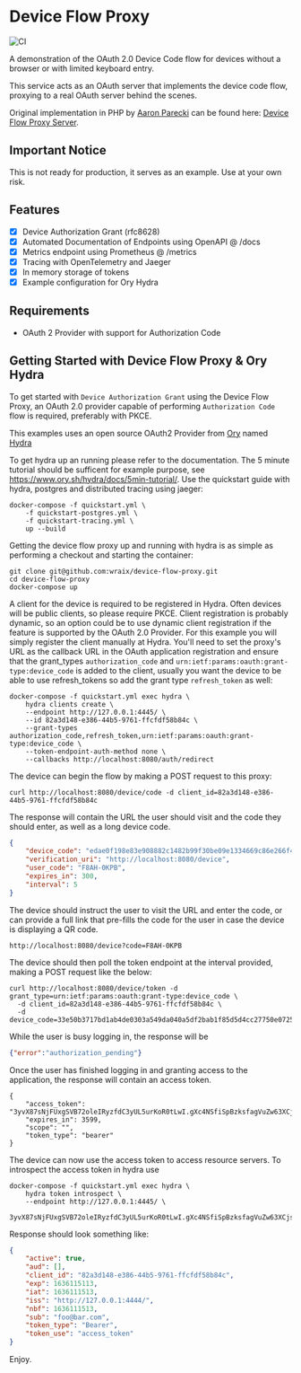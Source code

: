 # Device Flow Proxy
![CI](https://github.com/wraix/device-flow-proxy/actions/workflows/ci.yml/badge.svg)

A demonstration of the OAuth 2.0 Device Code flow for devices without a browser or with limited keyboard entry.

This service acts as an OAuth server that implements the device code flow, proxying to a real OAuth server behind the scenes.

Original implementation in PHP by [Aaron Parecki](https://github.com/aaronpk) can be found here: [Device Flow Proxy Server](https://github.com/aaronpk/Device-Flow-Proxy-Server).

## Important Notice

This is not ready for production, it serves as an example. Use at your own risk.

## Features

- [x] Device Authorization Grant (rfc8628)
- [x] Automated Documentation of Endpoints using OpenAPI @ /docs
- [x] Metrics endpoint using Prometheus @ /metrics
- [x] Tracing with OpenTelemetry and Jaeger
- [x] In memory storage of tokens
- [x] Example configuration for Ory Hydra

## Requirements

- OAuth 2 Provider with support for Authorization Code

## Getting Started with Device Flow Proxy & Ory Hydra

To get started with `Device Authorization Grant` using the Device Flow Proxy, an OAuth 2.0 provider capable of performing `Authorization Code` flow is required, preferably with PKCE.

This examples uses an open source OAuth2 Provider from [Ory](https://www.ory.sh) named [Hydra](https://www.ory.sh/hydra/)

To get hydra up an running please refer to the documentation. The 5 minute tutorial should be sufficent for example purpose, see https://www.ory.sh/hydra/docs/5min-tutorial/. Use the quickstart guide with hydra, postgres and distributed tracing using jaeger:

```
docker-compose -f quickstart.yml \
    -f quickstart-postgres.yml \
    -f quickstart-tracing.yml \
    up --build
```

Getting the device flow proxy up and running with hydra is as simple as performing a checkout and starting the container:

```
git clone git@github.com:wraix/device-flow-proxy.git
cd device-flow-proxy
docker-compose up
```

A client for the device is required to be registered in Hydra. Often devices will be public clients, so please require PKCE. Client registration is probably dynamic, so an option could be to use dynamic client registration if the feature is supported by the OAuth 2.0 Provider. For this example you will simply register the client manually at Hydra. You'll need to set the proxy's URL as the callback URL in the OAuth application registration and ensure that the grant_types `authorization_code` and `urn:ietf:params:oauth:grant-type:device_code` is added to the client, usually you want the device to be able to use refresh_tokens so add the grant type `refresh_token` as well:

```
docker-compose -f quickstart.yml exec hydra \
    hydra clients create \
    --endpoint http://127.0.0.1:4445/ \
    --id 82a3d148-e386-44b5-9761-ffcfdf58b84c \
    --grant-types authorization_code,refresh_token,urn:ietf:params:oauth:grant-type:device_code \
    --token-endpoint-auth-method none \
    --callbacks http://localhost:8080/auth/redirect
```

The device can begin the flow by making a POST request to this proxy:

```
curl http://localhost:8080/device/code -d client_id=82a3d148-e386-44b5-9761-ffcfdf58b84c
```

The response will contain the URL the user should visit and the code they should enter, as well as a long device code.

```json
{
	"device_code": "edae0f198e83e908882c1482b99f30be09e1334669c86e266f40997bae7ffde3",
	"verification_uri": "http://localhost:8080/device",
	"user_code": "F8AH-0KPB",
	"expires_in": 300,
	"interval": 5
}
```

The device should instruct the user to visit the URL and enter the code, or can provide a full link that pre-fills the code for the user in case the device is displaying a QR code.

```
http://localhost:8080/device?code=F8AH-0KPB
```

The device should then poll the token endpoint at the interval provided, making a POST request like the below:

```
curl http://localhost:8080/device/token -d grant_type=urn:ietf:params:oauth:grant-type:device_code \
  -d client_id=82a3d148-e386-44b5-9761-ffcfdf58b84c \
  -d device_code=33e50b3717bd1ab4de0303a549da040a5df2bab1f85d5d4cc27750e0725dd72c
```

While the user is busy logging in, the response will be

```json
{"error":"authorization_pending"}
```

Once the user has finished logging in and granting access to the application, the response will contain an access token.

```
{
	"access_token": "3yvX87sNjFUxgSVB72oleIRyzfdC3yUL5urKoR0tLwI.gXc4NSfiSpBzksfagVuZw63XCjsmR7I2jXaJ7OBZj5c",
	"expires_in": 3599,
	"scope": "",
	"token_type": "bearer"
}
```

The device can now use the access token to access resource servers. To introspect the access token in hydra use

```
docker-compose -f quickstart.yml exec hydra \
    hydra token introspect \
    --endpoint http://127.0.0.1:4445/ \
    3yvX87sNjFUxgSVB72oleIRyzfdC3yUL5urKoR0tLwI.gXc4NSfiSpBzksfagVuZw63XCjsmR7I2jXaJ7OBZj5c
```

Response should look something like:

```json
{
	"active": true,
	"aud": [],
	"client_id": "82a3d148-e386-44b5-9761-ffcfdf58b84c",
	"exp": 1636115113,
	"iat": 1636111513,
	"iss": "http://127.0.0.1:4444/",
	"nbf": 1636111513,
	"sub": "foo@bar.com",
	"token_type": "Bearer",
	"token_use": "access_token"
}
```

Enjoy.
